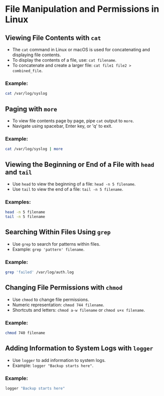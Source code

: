 # File Manipulation and Permissions in Linux

## Viewing File Contents with `cat`

- The `cat` command in Linux or macOS is used for concatenating and displaying file contents.
- To display the contents of a file, use: `cat filename`.
- To concatenate and create a larger file: `cat file1 file2 > combined_file`.
  
### Example:

```bash
cat /var/log/syslog
```

## Paging with `more`

- To view file contents page by page, pipe `cat` output to `more`.
- Navigate using spacebar, Enter key, or 'q' to exit.

### Example:

```bash
cat /var/log/syslog | more
```

## Viewing the Beginning or End of a File with `head` and `tail`

- Use `head` to view the beginning of a file: `head -n 5 filename`.
- Use `tail` to view the end of a file: `tail -n 5 filename`.

### Examples:

```bash
head -n 5 filename
tail -n 5 filename
```

## Searching Within Files Using `grep`

- Use `grep` to search for patterns within files.
- Example: `grep 'pattern' filename`.

### Example:

```bash
grep 'failed' /var/log/auth.log
```

## Changing File Permissions with `chmod`

- Use `chmod` to change file permissions.
- Numeric representation: `chmod 744 filename`.
- Shortcuts and letters: `chmod a-w filename` or `chmod u+x filename`.

### Example:

```bash
chmod 740 filename
```

## Adding Information to System Logs with `logger`

- Use `logger` to add information to system logs.
- Example: `logger "Backup starts here"`.

### Example:

```bash
logger "Backup starts here"
```

